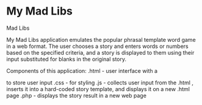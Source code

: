 # My Mad Libs
Mad Libs

My Mad Libs application emulates the popular phrasal template word game in a web format. The user chooses a story and enters words or numbers based on the specified criteria, and a story is displayed to them using their input substituted for blanks in the original story.

Components of this application:
.html - user interface with a <form> to store user input
.css - for styling
.js - collects user input from the .html <form>, inserts it into a hard-coded story template, and displays it on a new .html page
.php - displays the story result in a new web page
